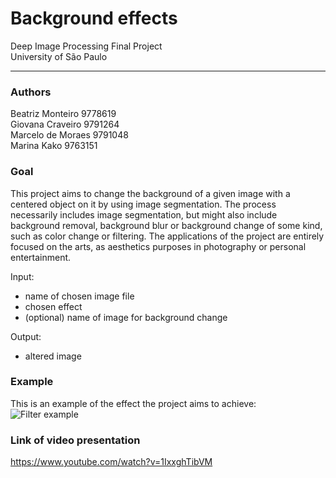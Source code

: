 # Background effects
Deep Image Processing Final Project  
University of São Paulo

------

### Authors

Beatriz Monteiro 9778619  
Giovana Craveiro 9791264  
Marcelo de Moraes 9791048  
Marina Kako 9763151

### Goal 
This project aims to change the background of a given image with a centered object on it by using image segmentation. The process necessarily includes image segmentation, but might also include background removal, background blur or background change of some kind, such as color change or filtering. The applications of the project are entirely focused on the arts, as aesthetics purposes in photography or personal entertainment.

Input:  
* name of chosen image file
* chosen effect
* (optional) name of image for background change

Output:  
* altered image

### Example 
This is an example of the effect the project aims to achieve:
![Filter example](https://raw.githubusercontent.com/kakomarina/background-effects/master/filter_example_boy.jpg)

### Link of video presentation
https://www.youtube.com/watch?v=1IxxghTibVM

